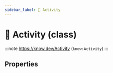 ```yaml
---
sidebar_label: 🚣 Activity
---
```


# 🚣 Activity (class)

:::note
https://know.dev/Activity
(`know:Activity`)
:::

## Properties
